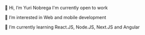 👋 Hi, I’m Yuri Nobrega
I'm currently open to work
 
👀 I’m interested in Web and mobile development
 
🌱 I’m currently learning React.JS, Node.JS, Next.JS and Angular
 
